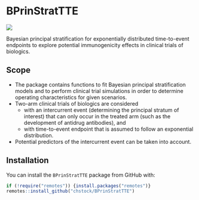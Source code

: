 
<!-- README.md is generated from README.Rmd. Please edit that file -->

# BPrinStratTTE

<!-- badges: start -->

[![](https://img.shields.io/badge/lifecycle-experimental-orange.svg)](https://lifecycle.r-lib.org/articles/stages.html#experimental)
<!-- badges: end -->

Bayesian principal stratification for exponentially distributed
time-to-event endpoints to explore potential immunogenicity effects in
clinical trials of biologics.

## Scope

- The package contains functions to fit Bayesian principal
  stratification models and to perform clinical trial simulations in
  order to determine operating characteristics for given scenarios.
- Two-arm clinical trials of biologics are considered
  - with an intercurrent event (determining the principal stratum of
    interest) that can only occur in the treated arm (such as the
    development of antidrug antibodies), and
  - with time-to-event endpoint that is assumed to follow an exponential
    distribution.
- Potential predictors of the intercurrent event can be taken into
  account.

## Installation

You can install the `BPrinStratTTE` package from GitHub with:

``` r
if (!require("remotes")) {install.packages("remotes")}
remotes::install_github("chstock/BPrinStratTTE")
```
